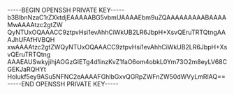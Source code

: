 -----BEGIN OPENSSH PRIVATE KEY-----
b3BlbnNzaC1rZXktdjEAAAAABG5vbmUAAAAEbm9uZQAAAAAAAAABAAAAMwAAAAtzc2gtZW
QyNTUxOQAAACC9ztpvHsi1evAhhCiWkUB2LR6JbpH+XsvQEruTRTQtngAAAJhUFAfHVBQH
xwAAAAtzc2gtZWQyNTUxOQAAACC9ztpvHsi1evAhhCiWkUB2LR6JbpH+XsvQEruTRTQtng
AAAEAUSwkyjihjAOGzGlETg4d1inzKvZ1faO6om4obkL0Ym73O2m8eyLV68CGEKJaRQHYt
Holukf5ey9ASu5NFNC2eAAAAFGhlbGxvQGRpZWFnZW50dWVyLmRlAQ==
-----END OPENSSH PRIVATE KEY-----
